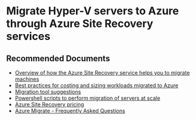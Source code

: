 <properties
	pageTitle="Site Recovery (Hyper-V to Azure)/Migration queries & issues"
	description="Site Recovery (Hyper-V to Azure)/Common issues during Migration"
	service="microsoft.recoveryservices"
	resource="vaults"
	authors="asgang"
	ms.author="asgang"
	displayOrder=""
	selfHelpType="generic"
	supportTopicIds="32634429"
	resourceTags=""
	productPesIds="16370"
	cloudEnvironments="public"
	articleId="642faf03-4cca-4b69-ad56-1396369a025f"
/>

# Migrate Hyper-V servers to Azure through Azure Site Recovery services

## **Recommended Documents**

- [Overview of how the Azure Site Recovery service helps you to migrate machines](https://docs.microsoft.com/azure/site-recovery/migrate-overview)
- [Best practices for costing and sizing workloads migrated to Azure](https://docs.microsoft.com/azure/migrate/migrate-best-practices-costs)
- [Migration tool suggestions](https://docs.microsoft.com/azure/migrate/how-to-get-migration-tool)
- [Powershell scripts to perform migration of servers at scale](https://aka.ms/migrate/migration_factory)
- [Azure Site Recovery pricing](https://aka.ms/asr_pricing)
- [Azure Migrate - Frequently Asked Questions](https://docs.microsoft.com/azure/migrate/resources-faq)

